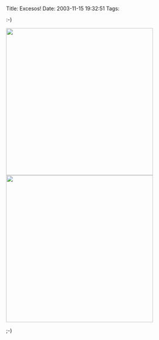Title: Excesos!
Date: 2003-11-15 19:32:51
Tags: 

:-)

<img width="400" src="http://web.archive.org/web/20031125134728/http://damog.net/fotos/dscf0038.jpg"/><img width="400" src="http://web.archive.org/web/20031125134728/http://damog.net/fotos/dscf0042.jpg"/>

;-)
